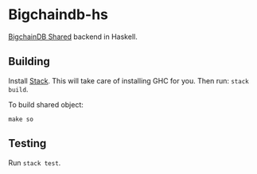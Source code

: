 # Bigchaindb-hs

[BigchainDB Shared](https://github.com/libscott/bigchaindb-shared) backend in Haskell.

## Building

Install [Stack](https://docs.haskellstack.org/en/stable/README/). This will take care of installing GHC for you. Then run: `stack build`.

To build shared object:

`make so`


## Testing

Run `stack test`.
